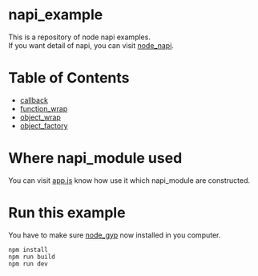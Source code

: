 # napi_example

This is a repository of node napi examples.\
If you want detail of napi, you can visit [node_napi].

# Table of Contents
* [callback](src/callback/callback.cc)
* [function_wrap](src/function_wrap/function_wrap.cc)
* [object_wrap](src/object_wrap/object_wrap.cc)
* [object_factory](src/object_factory/object_factory.cc)

# Where napi_module used
You can visit [app.js](./app.js) know how use it which napi_module are constructed.

# Run this example
You have to make sure [node_gyp] now installed in you computer.

```shell
npm install
npm run build
npm run dev
```

[node_napi]:http://nodejs.cn/api/n-api.html
[node_gyp]:https://www.npmjs.com/package/node-gyp

